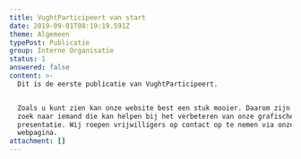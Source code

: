 ```yaml
---
title: VughtParticipeert van start
date: 2019-09-01T08:19:19.591Z
theme: Algemeen
typePost: Publicatie
group: Interne Organisatie
status: 1
answered: false
content: >-
  Dit is de eerste publicatie van VughtParticipeert. 


  Zoals u kunt zien kan onze website best een stuk mooier. Daarom zijn wij op
  zoek naar iemand die kan helpen bij het verbeteren van onze grafische
  presentatie. Wij roepen vrijwilligers op contact op te nemen via onze
  webpagina.
attachment: []
---
```


